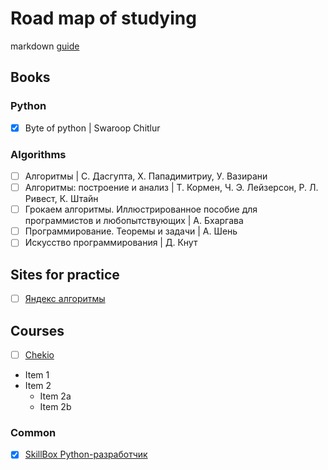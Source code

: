 
# Road map of studying

markdown [guide](https://guides.github.com/features/mastering-markdown/)

## Books

### Python
- [x] Byte of python | Swaroop Chitlur

### Algorithms
- [ ] Алгоритмы | С. Дасгупта, Х. Пападимитриу, У. Вазирани
- [ ] Алгоритмы: построение и анализ | Т. Кормен, Ч. Э. Лейзерсон, Р. Л. Ривест, К. Штайн
- [ ] Грокаем алгоритмы. Иллюстрированное пособие для программистов и любопытствующих | А. Бхаргава
- [ ] Программирование. Теоремы и задачи | А. Шень
- [ ] Искусство программирования | Д. Кнут

## Sites for practice
- [ ] [Яндекс алгоритмы](https://praktikum.yandex.ru/algorithms)

## Courses
- [ ] [Chekio](https://praktikum.yandex.ru/algorithms)
* Item 1
* Item 2
  * Item 2a
  * Item 2b


### Common
- [x] [SkillBox Python-разработчик](https://skillbox.ru/course/python/)
